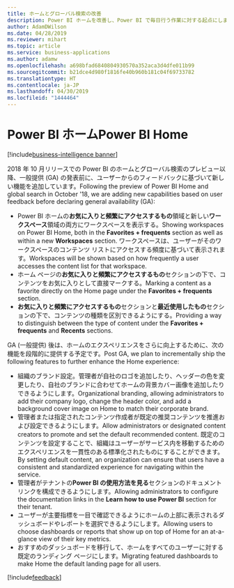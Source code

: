 ```yaml
---
title: ホームとグローバル検索の改善
description: Power BI ホームを改善し、Power BI で毎日行う作業に対する起点にします。
author: AdamDWilson
ms.date: 04/28/2019
ms.reviewer: mihart
ms.topic: article
ms.service: business-applications
ms.author: adamw
ms.openlocfilehash: a698bfad6840804930570a352aca3d4dfe011b99
ms.sourcegitcommit: b21dce4d980f1816fe40b960b181c04f69733782
ms.translationtype: HT
ms.contentlocale: ja-JP
ms.lasthandoff: 04/30/2019
ms.locfileid: "1444464"
---
```

# <a name="power-bi-home"></a><span data-ttu-id="e3b3d-103">Power BI ホーム</span><span class="sxs-lookup"><span data-stu-id="e3b3d-103">Power BI Home</span></span>

[!include[business-intelligence banner](../../includes/business-intelligence.md)]

<span data-ttu-id="e3b3d-104">2018 年 10 月リリースでの Power BI のホームとグローバル検索のプレビュー以降、一般提供 (GA) の発表前に、ユーザーからのフィードバックに基づいて新しい機能を追加しています。</span><span class="sxs-lookup"><span data-stu-id="e3b3d-104">Following the preview of Power BI Home and global search in October '18, we are adding new capabilities based on user feedback before declaring general availability (GA):</span></span>

- <span data-ttu-id="e3b3d-105">Power BI ホームの**お気に入りと頻繁にアクセスするもの**領域と新しい**ワークスペース**領域の両方にワークスペースを表示する。</span><span class="sxs-lookup"><span data-stu-id="e3b3d-105">Showing workspaces on Power BI Home, both in the **Favorites + frequents** section as well as within a new **Workspaces** section.</span></span> <span data-ttu-id="e3b3d-106">ワークスペースは、ユーザーがそのワークスペースのコンテンツ リストにアクセスする頻度に基づいて表示されます。</span><span class="sxs-lookup"><span data-stu-id="e3b3d-106">Workspaces will be shown based on how frequently a user accesses the content list for that workspace.</span></span>
- <span data-ttu-id="e3b3d-107">ホーム ページの**お気に入りと頻繁にアクセスするもの**セクションの下で、コンテンツをお気に入りとして直接マークする。</span><span class="sxs-lookup"><span data-stu-id="e3b3d-107">Marking a content as a favorite directly on the Home page under the **Favorites + frequents** section.</span></span>
- <span data-ttu-id="e3b3d-108">**お気に入りと頻繁にアクセスするもの**セクションと**最近使用したもの**セクションの下で、コンテンツの種類を区別できるようにする。</span><span class="sxs-lookup"><span data-stu-id="e3b3d-108">Providing a way to distinguish between the type of content under the **Favorites + frequents**  and **Recents** sections.</span></span>

<span data-ttu-id="e3b3d-109">GA (一般提供) 後は、ホームのエクスペリエンスをさらに向上するために、次の機能を段階的に提供する予定です。</span><span class="sxs-lookup"><span data-stu-id="e3b3d-109">Post GA, we plan to incrementally ship the following features to further enhance the Home experience:</span></span>

- <span data-ttu-id="e3b3d-110">組織のブランド設定。管理者が自社のロゴを追加したり、ヘッダーの色を変更したり、自社のブランドに合わせてホームの背景カバー画像を追加したりできるようにします。</span><span class="sxs-lookup"><span data-stu-id="e3b3d-110">Organizational branding, allowing administrators to add their company logo, change the header color, and add a background cover image on Home to match their corporate brand.</span></span>
- <span data-ttu-id="e3b3d-111">管理者または指定されたコンテンツ作成者が既定の推奨コンテンツを推進および設定できるようにします。</span><span class="sxs-lookup"><span data-stu-id="e3b3d-111">Allow administrators or designated content creators to promote and set the default recommended content.</span></span> <span data-ttu-id="e3b3d-112">既定のコンテンツを設定することで、組織はユーザーがサービス内を移動するためのエクスペリエンスを一貫性のある標準化されたものにすることができます。</span><span class="sxs-lookup"><span data-stu-id="e3b3d-112">By setting default content, an organization can ensure that users have a consistent and standardized experience for navigating within the service.</span></span>
- <span data-ttu-id="e3b3d-113">管理者がテナントの**Power BI の使用方法を見る**セクションのドキュメント リンクを構成できるようにします。</span><span class="sxs-lookup"><span data-stu-id="e3b3d-113">Allowing administrators to configure the documentation links in the **Learn how to use Power BI** section for their tenant.</span></span>
- <span data-ttu-id="e3b3d-114">ユーザーが主要指標を一目で確認できるようにホームの上部に表示されるダッシュボードやレポートを選択できるようにします。</span><span class="sxs-lookup"><span data-stu-id="e3b3d-114">Allowing users to choose dashboards or reports that show up on top of Home for an at-a-glance view of their key metrics.</span></span>
- <span data-ttu-id="e3b3d-115">おすすめのダッシュボードを移行して、ホームをすべてのユーザーに対する既定のランディング ページにします。</span><span class="sxs-lookup"><span data-stu-id="e3b3d-115">Migrating featured dashboards to make Home the default landing page for all users.</span></span>

[!include[feedback](../includes/service-feedback.md)]
